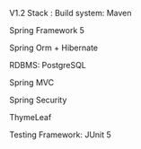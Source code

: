 V1.2 Stack :
Build system: Maven

Spring Framework 5

Spring Orm + Hibernate

RDBMS: PostgreSQL

Spring MVC

Spring Security

ThymeLeaf

Testing Framework: JUnit 5
